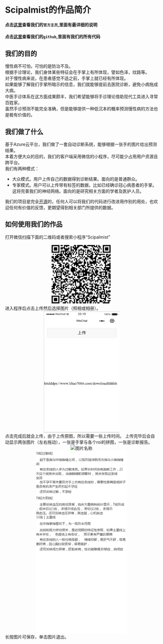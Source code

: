 Scipalmist的作品简介
===================
#### 点击[这里](http://www.lihao7086.com:8001)查看我们的`官方主页`,里面有最详细的说明  
#### 点击[这里](https://github.com/KiyomiHan/palm_dealing)查看我们的`github`,里面有我们的所有代码 


## 我们的目的 ##
慢性病不可怕，可怕的是防治不及。  
根据手诊理论，我们身体某些特征会在手掌上有所体现，譬如色泽，纹路等。  
对于慢性病来说，在患者感觉不适之前，手掌上就已经有所体现。  
如果能够了解我们手掌所暗示的信息，我们就能够提前去医院诊断，避免小病拖成大病。  
中医手诊体系在这方面成果颇丰，我们希望能够将手诊理论借助现代工具进入寻常百姓家。  
虽然手诊预测不能完全准确，但是能够提供一种低沉本的概率预测慢性病的方法也是极有价值的。  


## 我们做了什么 ##
基于Azure云平台，我们做了一套自动诊断系统，能够根据一张手的图片给出预测结果。  
本着方便大众的目的，我们的客户端采用微信的小程序，尽可能少占用用户资源且跨平台。  
我们有两种模式：
* 大众模式。用户上传自己的数据得到诊断结果。面向的是普通群众。
* 专家模式。用户可以上传带有标签的数据，比如已经确诊冠心病患者的手掌。这将完善我们的神经网络。面向的是研究相关方面的学者及医护人员。

我们的项目是完全[开源](https://github.com/KiyomiHan/palm_dealing)的，任何人可以将我们的代码进行改进用作别的用处，也欢迎任何有价值的反馈，更期望得到相关部门所提供的数据。  

## 如何使用我们的作品 ##

打开微信扫描下面的二维码或者搜索小程序“Scipalmist”  
<div align = "center"><img src="readme_static/2dcode.png" width = "200" height = "200" alt="图片名称" align=center /> </div> 
进入程序后点击上传然后选择图片（照相或相册）。  
<div align = "center"><img src="readme_static/ui.png" width = "250" height = "400" alt="图片名称" align=center /> </div>
点击完成后就会上传，由于上传原图，所以需要一些上传时间。  
上传完毕后会自动显示两张图片（左右拖动），一张是手掌与各个roi的拼图，一张是诊断报告。  
<div align = "center"><img src="readme_static/hand.jpg" width = "700" height = "500" alt="图片名称" align=center /></div>
<div align = "center"><img src="readme_static/report.jpg" width = "300" height = "600" alt="图片名称" align=center /></div>
长按图片可保存，单击图片退出。  
